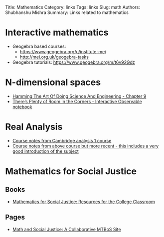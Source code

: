 Title: Mathematics
Category: links
Tags: links
Slug: math
Authors: Shubhanshu Mishra
Summary: Links related to mathematics


# Interactive mathematics

* Geogebra based courses: 
  - https://www.geogebra.org/u/institute-mei
  - http://mei.org.uk/geogebra-tasks
* Geogebra tutorials: https://www.geogebra.org/m/t6v92Gdz

# N-dimensional spaces

* [Hamming The Art Of Doing Science And Engineering - Chapter 9](http://worrydream.com/refs/Hamming-TheArtOfDoingScienceAndEngineering.pdf)
* [There’s Plenty of Room in the Corners - Interactive Observable notebook](https://observablehq.com/@tophtucker/theres-plenty-of-room-in-the-corners)

# Real Analysis
* [Course notes from Cambridge analysis 1 course](https://theoremoftheweek.wordpress.com/category/cambridge-maths-tripos/ia-analysis-i/page/3/)
* [Course notes from above course but more recent - this includes a very good introduction of the subject](https://gowers.wordpress.com/2014/01/11/introduction-to-cambridge-ia-analysis-i-2014/)

# Mathematics for Social Justice

## Books

* [Mathematics for Social Justice: Resources for the College Classroom](https://bookstore.ams.org/clrm-60?fbclid=IwAR36N1LcYgpHpNFU9iYmO5EPOSn8zKHvrFP1_FDcWd9HXlkCHK5CbWRrMKM)

## Pages

* [Math and Social Justice: A Collaborative MTBoS Site](https://sites.google.com/site/mathandsocialjustice/curriculum-resources)
